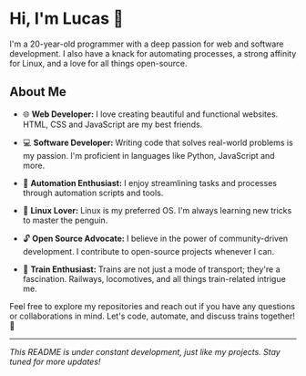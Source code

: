 # Hi, I'm Lucas 👋

I'm a 20-year-old programmer with a deep passion for web and software development. I also have a knack for automating processes, a strong affinity for Linux, and a love for all things open-source.

## About Me

- 🌐 **Web Developer:** I love creating beautiful and functional websites. HTML, CSS and JavaScript are my best friends.

- 💻 **Software Developer:** Writing code that solves real-world problems is my passion. I'm proficient in languages like Python, JavaScript and more.

- 🤖 **Automation Enthusiast:** I enjoy streamlining tasks and processes through automation scripts and tools.

- 🐧 **Linux Lover:** Linux is my preferred OS. I'm always learning new tricks to master the penguin.

- 🔓 **Open Source Advocate:** I believe in the power of community-driven development. I contribute to open-source projects whenever I can.

- 🚆 **Train Enthusiast:** Trains are not just a mode of transport; they're a fascination. Railways, locomotives, and all things train-related intrigue me.
  

Feel free to explore my repositories and reach out if you have any questions or collaborations in mind. Let's code, automate, and discuss trains together! 🚂

---

*This README is under constant development, just like my projects. Stay tuned for more updates!*
